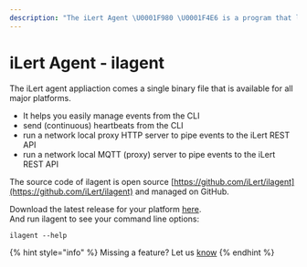 ```yaml
---
description: "The iLert Agent \U0001F980 \U0001F4E6 is a program that lets you easily integrate your monitoring system with iLert."
---
```


# iLert Agent - ilagent

The iLert agent appliaction comes a single binary file that is available for all major platforms.

* It helps you easily manage events from the CLI
* send \(continuous\) heartbeats from the CLI
* run a network local proxy HTTP server to pipe events to the iLert REST API
* run a network local MQTT \(proxy\) server to pipe events to the iLert REST API

The source code of ilagent is open source [https://github.com/iLert/ilagent](https://github.com/iLert/ilagent) and managed on GitHub.

Download the latest release for your platform [here](https://github.com/iLert/ilagent/releases).  
And run ilagent to see your command line options:

```text
ilagent --help
```

{% hint style="info" %}
Missing a feature? Let us [know](contact.md) 
{% endhint %}

